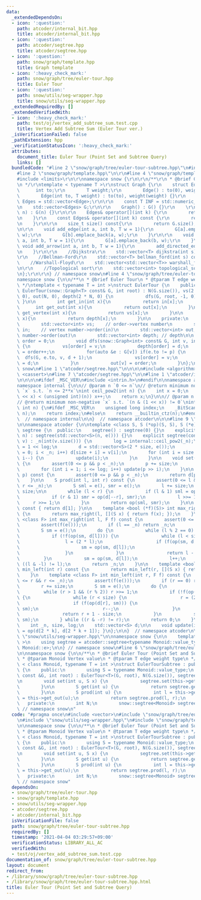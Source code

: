 ```yaml
---
data:
  _extendedDependsOn:
  - icon: ':question:'
    path: atcoder/internal_bit.hpp
    title: atcoder/internal_bit.hpp
  - icon: ':question:'
    path: atcoder/segtree.hpp
    title: atcoder/segtree.hpp
  - icon: ':question:'
    path: snow/graph/template.hpp
    title: Graph template
  - icon: ':heavy_check_mark:'
    path: snow/graph/tree/euler-tour.hpp
    title: Euler Tour
  - icon: ':question:'
    path: snow/utils/seg-wrapper.hpp
    title: snow/utils/seg-wrapper.hpp
  _extendedRequiredBy: []
  _extendedVerifiedWith:
  - icon: ':heavy_check_mark:'
    path: test/oj/vertex_add_subtree_sum.test.cpp
    title: Vertex Add Subtree Sum (Euler Tour ver.)
  _isVerificationFailed: false
  _pathExtension: hpp
  _verificationStatusIcon: ':heavy_check_mark:'
  attributes:
    document_title: Euler Tour (Point Set and Subtree Query)
    links: []
  bundledCode: "#line 2 \"snow/graph/tree/euler-tour-subtree.hpp\"\n#include <vector>\n\
    #line 2 \"snow/graph/template.hpp\"\n\r\n#line 4 \"snow/graph/template.hpp\"\n\
    #include <limits>\r\n\r\nnamespace snow {\r\n\r\n/**\r\n * @brief Graph template\r\
    \n */\r\ntemplate < typename T >\r\nstruct Graph {\r\n    struct Edge {\r\n  \
    \      int to;\r\n        T weight;\r\n        Edge() : to(0), weight(0) {}\r\n\
    \        Edge(int to, T weight) : to(to), weight(weight) {}\r\n    };\r\n    using\
    \ Edges = std::vector<Edge>;\r\n\r\n    const T INF = std::numeric_limits<T>::max();\r\
    \n    std::vector<Edges> G;\r\n\r\n    Graph() : G() {}\r\n    \r\n    Graph(int\
    \ n) : G(n) {}\r\n\r\n    Edges& operator[](int k) {\r\n        return G[k];\r\
    \n    }\r\n    const Edges& operator[](int k) const {\r\n        return G[k];\r\
    \n    }\r\n\r\n    size_t size() const{\r\n        return G.size();\r\n    }\r\
    \n\r\n    void add_edge(int a, int b, T w = 1){\r\n        G[a].emplace_back(b,\
    \ w);\r\n        G[b].emplace_back(a, w);\r\n    }\r\n\r\n    void add_directed_edge(int\
    \ a, int b, T w = 1){\r\n        G[a].emplace_back(b, w);\r\n    }\r\n\r\n   \
    \ void add_arrow(int a, int b, T w = 1){\r\n        add_directed_edge(a, b, w);\r\
    \n    }\r\n\r\n    //Dijkstra\r\n    std::vector<T> dijkstra(int s) const;\r\n\
    \r\n    //Bellman-Ford\r\n    std::vector<T> bellman_ford(int s) const;\r\n\r\n\
    \    //Warshall-Floyd\r\n    std::vector<std::vector<T>> warshall_floyd() const;\r\
    \n\r\n    //Topological sort\r\n    std::vector<int> topological_sort() const;\r\
    \n};\r\n\r\n} // namespace snow\n#line 4 \"snow/graph/tree/euler-tour.hpp\"\n\n\
    namespace snow {\n\n/**\n * @brief Euler Tour\n * @tparam T edge weight type\n\
    \ */\ntemplate < typename T = int >\nstruct EulerTour {\n    public:\n       \
    \ EulerTour(snow::Graph<T> const& G, int root) : N(G.size()), vs(2 * N, 0), in(N,\
    \ 0), out(N, 0), depth(2 * N, 0) {\n            dfs(G, root, -1, 0);\n       \
    \ }\n\n        int get_in(int x){\n            return in[x];\n        }\n\n  \
    \      int get_out(int x){\n            return out[x];\n        }\n\n        int\
    \ get_vertex(int x){\n            return vs[x];\n        }\n\n        int get_depth(int\
    \ x){\n            return depth[x];\n        }\n\n    private:\n        int N;\n\
    \        std::vector<int> vs;    // order->vertex number\n        std::vector<int>\
    \ in;    // vertex number->order(in)\n        std::vector<int> out;   // vertex\
    \ number->order(out)\n        std::vector<int> depth; // depth\n\n        int\
    \ order = 0;\n        void dfs(snow::Graph<int> const& G, int v, int p, int d)\
    \ {\n            vs[order] = v;\n            depth[order] = d;\n            in[v]\
    \ = order++;\n            for(auto &e : G[v]) if(e.to != p) {\n              \
    \  dfs(G, e.to, v, d + 1);\n                vs[order] = v;\n                depth[order++]\
    \ = d;\n            }\n            out[v] = order;\n        }\n};\n\n} // namespace\
    \ snow\n#line 1 \"atcoder/segtree.hpp\"\n\n\n\n#include <algorithm>\n#include\
    \ <cassert>\n#line 7 \"atcoder/segtree.hpp\"\n\n#line 1 \"atcoder/internal_bit.hpp\"\
    \n\n\n\n#ifdef _MSC_VER\n#include <intrin.h>\n#endif\n\nnamespace atcoder {\n\n\
    namespace internal {\n\n// @param n `0 <= n`\n// @return minimum non-negative\
    \ `x` s.t. `n <= 2**x`\nint ceil_pow2(int n) {\n    int x = 0;\n    while ((1U\
    \ << x) < (unsigned int)(n)) x++;\n    return x;\n}\n\n// @param n `1 <= n`\n\
    // @return minimum non-negative `x` s.t. `(n & (1 << x)) != 0`\nint bsf(unsigned\
    \ int n) {\n#ifdef _MSC_VER\n    unsigned long index;\n    _BitScanForward(&index,\
    \ n);\n    return index;\n#else\n    return __builtin_ctz(n);\n#endif\n}\n\n}\
    \  // namespace internal\n\n}  // namespace atcoder\n\n\n#line 9 \"atcoder/segtree.hpp\"\
    \n\nnamespace atcoder {\n\ntemplate <class S, S (*op)(S, S), S (*e)()> struct\
    \ segtree {\n  public:\n    segtree() : segtree(0) {}\n    explicit segtree(int\
    \ n) : segtree(std::vector<S>(n, e())) {}\n    explicit segtree(const std::vector<S>&\
    \ v) : _n(int(v.size())) {\n        log = internal::ceil_pow2(_n);\n        size\
    \ = 1 << log;\n        d = std::vector<S>(2 * size, e());\n        for (int i\
    \ = 0; i < _n; i++) d[size + i] = v[i];\n        for (int i = size - 1; i >= 1;\
    \ i--) {\n            update(i);\n        }\n    }\n\n    void set(int p, S x)\
    \ {\n        assert(0 <= p && p < _n);\n        p += size;\n        d[p] = x;\n\
    \        for (int i = 1; i <= log; i++) update(p >> i);\n    }\n\n    S get(int\
    \ p) const {\n        assert(0 <= p && p < _n);\n        return d[p + size];\n\
    \    }\n\n    S prod(int l, int r) const {\n        assert(0 <= l && l <= r &&\
    \ r <= _n);\n        S sml = e(), smr = e();\n        l += size;\n        r +=\
    \ size;\n\n        while (l < r) {\n            if (l & 1) sml = op(sml, d[l++]);\n\
    \            if (r & 1) smr = op(d[--r], smr);\n            l >>= 1;\n       \
    \     r >>= 1;\n        }\n        return op(sml, smr);\n    }\n\n    S all_prod()\
    \ const { return d[1]; }\n\n    template <bool (*f)(S)> int max_right(int l) const\
    \ {\n        return max_right(l, [](S x) { return f(x); });\n    }\n    template\
    \ <class F> int max_right(int l, F f) const {\n        assert(0 <= l && l <= _n);\n\
    \        assert(f(e()));\n        if (l == _n) return _n;\n        l += size;\n\
    \        S sm = e();\n        do {\n            while (l % 2 == 0) l >>= 1;\n\
    \            if (!f(op(sm, d[l]))) {\n                while (l < size) {\n   \
    \                 l = (2 * l);\n                    if (f(op(sm, d[l]))) {\n \
    \                       sm = op(sm, d[l]);\n                        l++;\n   \
    \                 }\n                }\n                return l - size;\n   \
    \         }\n            sm = op(sm, d[l]);\n            l++;\n        } while\
    \ ((l & -l) != l);\n        return _n;\n    }\n\n    template <bool (*f)(S)> int\
    \ min_left(int r) const {\n        return min_left(r, [](S x) { return f(x); });\n\
    \    }\n    template <class F> int min_left(int r, F f) const {\n        assert(0\
    \ <= r && r <= _n);\n        assert(f(e()));\n        if (r == 0) return 0;\n\
    \        r += size;\n        S sm = e();\n        do {\n            r--;\n   \
    \         while (r > 1 && (r % 2)) r >>= 1;\n            if (!f(op(d[r], sm)))\
    \ {\n                while (r < size) {\n                    r = (2 * r + 1);\n\
    \                    if (f(op(d[r], sm))) {\n                        sm = op(d[r],\
    \ sm);\n                        r--;\n                    }\n                }\n\
    \                return r + 1 - size;\n            }\n            sm = op(d[r],\
    \ sm);\n        } while ((r & -r) != r);\n        return 0;\n    }\n\n  private:\n\
    \    int _n, size, log;\n    std::vector<S> d;\n\n    void update(int k) { d[k]\
    \ = op(d[2 * k], d[2 * k + 1]); }\n};\n\n}  // namespace atcoder\n\n\n#line 3\
    \ \"snow/utils/seg-wrapper.hpp\"\n\nnamespace snow {\n\n    template < class Monoid\
    \ >\n    using segtree = atcoder::segtree<typename Monoid::value_type, Monoid::op,\
    \ Monoid::e>;\n\n} // namespace snow\n#line 6 \"snow/graph/tree/euler-tour-subtree.hpp\"\
    \n\nnamespace snow {\n\n/**\n * @brief Euler Tour (Point Set and Subtree Query)\n\
    \ * @tparam Monoid Vertex value\n * @tparam T edge weight type\n */\ntemplate\
    \ < class Monoid, typename T = int >\nstruct EulerTourSubtree : public EulerTour<T>\
    \ {\n    public:\n        using S = typename Monoid::value_type;\n        EulerTourSubtree(snow::Graph<T>\
    \ const &G, int root) : EulerTour<T>(G, root), N(G.size()), segtree(2 * N) {}\n\
    \n        void set(int u, S x) {\n            segtree.set(this->get_in(u), x);\n\
    \        }\n\n        S get(int u) {\n            return segtree.get(this->get_in(u));\n\
    \        }\n\n        S prod(int u) {\n            int l = this->get_in(u), r\
    \ = this->get_out(u);\n            return segtree.prod(l, r);\n        }\n\n \
    \   private:\n        int N;\n        snow::segtree<Monoid> segtree;\n};\n\n}\
    \ // namespace snow\n"
  code: "#pragma once\n#include <vector>\n#include \"snow/graph/tree/euler-tour.hpp\"\
    \n#include \"snow/utils/seg-wrapper.hpp\"\n#include \"snow/graph/template.hpp\"\
    \n\nnamespace snow {\n\n/**\n * @brief Euler Tour (Point Set and Subtree Query)\n\
    \ * @tparam Monoid Vertex value\n * @tparam T edge weight type\n */\ntemplate\
    \ < class Monoid, typename T = int >\nstruct EulerTourSubtree : public EulerTour<T>\
    \ {\n    public:\n        using S = typename Monoid::value_type;\n        EulerTourSubtree(snow::Graph<T>\
    \ const &G, int root) : EulerTour<T>(G, root), N(G.size()), segtree(2 * N) {}\n\
    \n        void set(int u, S x) {\n            segtree.set(this->get_in(u), x);\n\
    \        }\n\n        S get(int u) {\n            return segtree.get(this->get_in(u));\n\
    \        }\n\n        S prod(int u) {\n            int l = this->get_in(u), r\
    \ = this->get_out(u);\n            return segtree.prod(l, r);\n        }\n\n \
    \   private:\n        int N;\n        snow::segtree<Monoid> segtree;\n};\n\n}\
    \ // namespace snow"
  dependsOn:
  - snow/graph/tree/euler-tour.hpp
  - snow/graph/template.hpp
  - snow/utils/seg-wrapper.hpp
  - atcoder/segtree.hpp
  - atcoder/internal_bit.hpp
  isVerificationFile: false
  path: snow/graph/tree/euler-tour-subtree.hpp
  requiredBy: []
  timestamp: '2021-04-04 03:29:57+09:00'
  verificationStatus: LIBRARY_ALL_AC
  verifiedWith:
  - test/oj/vertex_add_subtree_sum.test.cpp
documentation_of: snow/graph/tree/euler-tour-subtree.hpp
layout: document
redirect_from:
- /library/snow/graph/tree/euler-tour-subtree.hpp
- /library/snow/graph/tree/euler-tour-subtree.hpp.html
title: Euler Tour (Point Set and Subtree Query)
---
```

